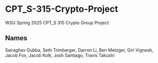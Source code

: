 # CPT_S-315-Crypto-Project
WSU Spring 2025 CPT_S 315 Crypto Group Project
## Names
Sairaghav Gubba, Seth Trimberger, Darron Li, Ben Metzger, Giri Vignesh, Jacob Fox, Jacob Kolk, Josh Santiago, Travis Takushi
